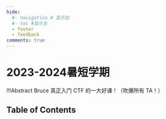 ```yaml
---
hide:
  #- navigation # 显示右
  #- toc #显示左
  - footer
  - feedback
comments: true
--- 
```


# 2023-2024暑短学期

!!!Abstract 
    Bruce 真正入门 CTF 的一大好课！（吹爆所有 TA！）

## Table of Contents
